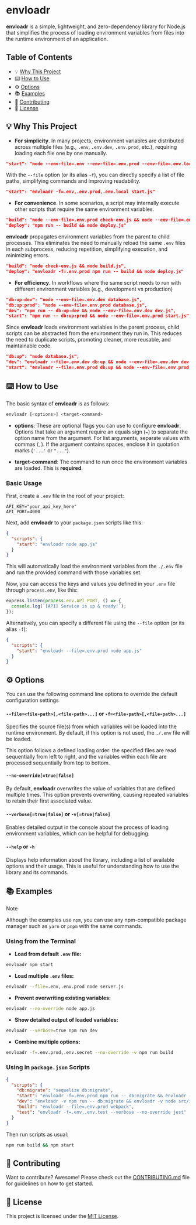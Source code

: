 # envloadr

**envloadr** is a simple, lightweight, and zero-dependency library for Node.js that simplifies the process of loading environment variables from files into the runtime environment of an application.

## Table of Contents

- 💡 [Why This Project](#-why-this-project)
- ⌨️ [How to Use](#-how-to-use)
- ⚙️ [Options](#-options)
- 📚 [Examples](#-examples)
- 🤝 [Contributing](#-contributing)
- 📄 [License](#-license)

## 💡 Why This Project
- **For simplicity**. In many projects, environment variables are distributed across multiple files (e.g., `.env`, `.env.dev`, `.env.prod`, etc.), requiring loading each file one by one manually.
```json
"start": "node --env-file=.env --env-file=.env.prod --env-file=.env.local start.js"
```
With the `--file` option (or its alias `-f`), you can directly specify a list of file paths, simplifying commands and improving readability.
```json
"start": "envloadr -f=.env,.env.prod,.env.local start.js"
```

- **For convenience**. In some scenarios, a script may internally execute other scripts that require the same environment variables.
```json
"build": "node --env-file=.env.prod check-env.js && node --env-file=.env.prod build.js",
"deploy": "npm run -- build && node deploy.js"
```
**envloadr** propagates environment variables from the parent to child processes. This eliminates the need to manually reload the same `.env` files in each subprocess, reducing repetition, simplifying execution, and minimizing errors.
```json
"build": "node check-env.js && node build.js",
"deploy": "envloadr -f=.env.prod npm run -- build && node deploy.js"
```

- **For efficiency**. In workflows where the same script needs to run with different environment variables (e.g., development vs production)
```json
"db:up:dev": "node --env-file=.env.dev database.js",
"db:up:prod": "node --env-file=.env.prod database.js",
"dev": "npm run -- db:up:dev && node --env-file=.env.dev dev.js",
"start": "npm run -- db:up:prod && node --env-file=.env.prod start.js",
```
Since **envloadr** loads environment variables in the parent process, child scripts can be abstracted from the environment they run in. This reduces the need to duplicate scripts, promoting cleaner, more reusable, and maintainable code.
```json
"db:up": "node database.js",
"dev": "envloadr --file=.env.dev db:up && node --env-file=.env.dev dev.js",
"start": "envloadr --file=.env.prod db:up && node --env-file=.env.prod start.js",
```

## ⌨️ How to Use

The basic syntax of **envloadr** is as follows:
```bash
envloadr [<options>] <target-command>
```

- **options**: These are optional flags you can use to configure **envloadr**. Options that take an argument require an equals sign (`=`) to separate the option name from the argument. For list arguments, separate values with commas (`,`). If the argument contains spaces, enclose it in quotation marks (`'...'` or `"..."`).

- **target-command**: The command to run once the environment variables are loaded. This is **required**.

### Basic Usage

First, create a `.env` file in the root of your project:
```env
API_KEY="your_api_key_here"
API_PORT=4000
```

Next, add **envloadr** to your `package.json` scripts like this:
```json
{
  "scripts": {
    "start": "envloadr node app.js"
  }
}
```
This will automatically load the environment variables from the `./.env` file and run the provided command with those variables set.

Now, you can access the keys and values you defined in your `.env` file through `process.env`, like this:
```js
express.listen(process.env.API_PORT, () => {
  console.log(`[API] Service is up & ready!`);
});
```

Alternatively, you can specify a different file using the `--file` option (or its alias `-f`):
```json
{
  "scripts": {
    "start": "envloadr --file=.env.prod node app.js"
  }
}
```

## ⚙️ Options

You can use the following command line options to override the default configuration settings

#### `--file=<file-path>[,<file-path>...]` or `-f=<file-path>[,<file-path>...]`
Specifies the source file(s) from which variables will be loaded into the runtime environment. By default, if this option is not used, the `./.env` file will be loaded.

This option follows a defined loading order: the specified files are read sequentially from left to right, and the variables within each file are processed sequentially from top to bottom.

#### `--no-override[=true|false]`
By default, **envloadr** overwrites the value of variables that are defined multiple times. This option prevents overwriting, causing repeated variables to retain their first associated value.

#### `--verbose[=true|false]` or `-v[=true|false]`
Enables detailed output in the console about the process of loading environment variables, which can be helpful for debugging.

#### `--help` or `-h`
Displays help information about the library, including a list of available options and their usage. This is useful for understanding how to use the library and its commands.

## 📚 Examples

> [!NOTE]
> Although the examples use `npm`, you can use any npm-compatible package manager such as `yarn` or `pnpm` with the same commands.

### Using from the Terminal

- **Load from default `.env` file:**
```bash
envloadr npm start
```

- **Load multiple `.env` files:**
```bash
envloadr --file=.env,.env.prod node server.js
```

- **Prevent overwriting existing variables:**
```bash
envloadr --no-override node app.js
```

- **Show detailed output of loaded variables:**
```bash
envloadr --verbose=true npm run dev
```

- **Combine multiple options:**
```bash
envloadr -f=.env.prod,.env.secret --no-override -v npm run build
```

### Using in `package.json` Scripts

```json
{
  "scripts": {
    "db:migrate": "sequelize db:migrate",
    "start": "envloadr -f=.env.prod npm run -- db:migrate && envloadr -f=.env.prod node dist/index.js",
    "dev": "envloadr -v npm run -- db:migrate && envloadr -v node src/index.js",
    "build": "envloadr --file=.env.prod webpack",
    "test": "envloadr -f=.env,.env.test --verbose --no-override jest"
  }
}
```

Then run scripts as usual:
```bash
npm run build && npm start
```

## 🤝 Contributing

Want to contribute? Awesome! Please check out the [CONTRIBUTING.md](./CONTRIBUTING.md) file for guidelines on how to get started.

## 📄 License

This project is licensed under the [MIT License](LICENSE.md).